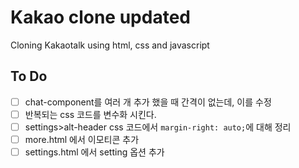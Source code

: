 # Kakao clone updated

Cloning Kakaotalk using html, css and javascript

## To Do

- [ ] chat-component를 여러 개 추가 했을 때 간격이 없는데, 이를 수정
- [ ] 반복되는 css 코드를 변수화 시킨다.
- [ ] settings>alt-header css 코드에서 `margin-right: auto;`에 대해 정리
- [ ] more.html 에서 이모티콘 추가
- [ ] settings.html 에서 setting 옵션 추가
